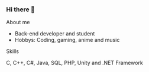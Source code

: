 ### Hi there 👋


About me

- Back-end developer and student
- Hobbys: Coding, gaming, anime and music

Skills

C, C++, C#, Java, SQL, PHP, Unity and .NET Framework
